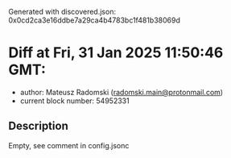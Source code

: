 Generated with discovered.json: 0x0cd2ca3e16ddbe7a29ca4b4783bc1f481b38069d

# Diff at Fri, 31 Jan 2025 11:50:46 GMT:

- author: Mateusz Radomski (<radomski.main@protonmail.com>)
- current block number: 54952331

## Description

Empty, see comment in config.jsonc
